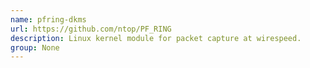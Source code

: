 ```yaml
---
name: pfring-dkms
url: https://github.com/ntop/PF_RING
description: Linux kernel module for packet capture at wirespeed.
group: None
---
```

